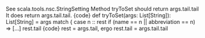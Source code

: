 See scala.tools.nsc.StringSetting
Method tryToSet should return args.tail.tail
It does return args.tail.tail.
{code}
    def tryToSet(args: List[String]): List[String] = args match {
      case n :: rest if (name == n || abbreviation == n) =>
      [...]
      rest.tail
{code}
rest = args.tail, ergo
rest.tail = args.tail.tail
